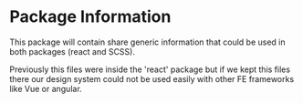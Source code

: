 # Package Information

This package will contain share generic information that could be used in both packages
(react and SCSS).

Previously this files were inside the 'react' package but if we kept this files there
our design system could not be used easily with other FE frameworks like Vue or angular.